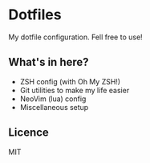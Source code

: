 # Dotfiles

My dotfile configuration. Fell free to use!

## What's in here?

- ZSH config (with Oh My ZSH!)
- Git utilities to make my life easier
- NeoVim (lua) config
- Miscellaneous setup

## Licence

MIT
